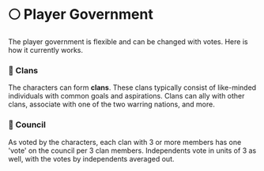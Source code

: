 # 🌕 Player Government

The player government is flexible and can be changed with votes. Here is how it currently works.

### 👥 Clans

The characters can form **clans**. These clans typically consist of like-minded individuals with common goals and aspirations. Clans can ally with other clans, associate with one of the two warring nations, and more.

### 💬 Council

As voted by the characters, each clan with 3 or more members has one 'vote' on the council per 3 clan members. Independents vote in units of 3 as well, with the votes by independents averaged out.
